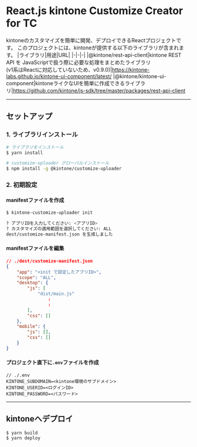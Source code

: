 # React.js kintone Customize Creator for TC

kintoneのカスタマイズを簡単に開発、デプロイできるReactプロジェクトです。
このプロジェクトには、kintoneが提供する以下のライブラリが含まれます。
|ライブラリ|用途|URL|
|-|-|-|
|@kintone/rest-api-client|kintone REST API を JavaScriptで扱う際に必要な処理をまとめたライブラリ<br>(v1系はReactに対応していないため、v0.9.0)|https://kintone-labs.github.io/kintone-ui-component/latest/
|@kintone/kintone-ui-component|kintoneライクなUIを簡単に作成できるライブラリ|https://github.com/kintone/js-sdk/tree/master/packages/rest-api-client

***
## セットアップ

### 1. ライブラリインストール
```bash
# ライブラリをインストール
$ yarn install

# customize-uploader グローバルインストール
$ npm install -g @kintone/customize-uploader
```

### 2. 初期設定

#### manifestファイルを作成
```bash
$ kintone-customize-uploader init

? アプリIDを入力してください: <アプリID>
? カスタマイズの適用範囲を選択してください: ALL
dest/customize-manifest.json を生成しました
```

####  manifestファイルを編集
```json
// ./dest/customize-manifest.json
{
    "app": "<init で設定したアプリID>",
    "scope": "ALL",
    "desktop": {
        "js": [
            "dist/main.js"
                :
                :
        ],
        "css": []
    },
    "mobile": {
        "js": [],
        "css": []
    }
}

```

#### プロジェクト直下に`.env`ファイルを作成
```env
// ./.env
KINTONE_SUBDOMAIN=<kintone環境のサブドメイン>
KINTONE_USERID=<ログインID>
KINTONE_PASSWORD=<パスワード>
```

***
## kintoneへデプロイ
```
$ yarn build
$ yarn deploy
```